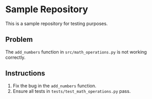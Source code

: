 # Sample Repository
This is a sample repository for testing purposes.

## Problem
The `add_numbers` function in `src/math_operations.py` is not working correctly.

## Instructions
1. Fix the bug in the `add_numbers` function.
2. Ensure all tests in `tests/test_math_operations.py` pass.
